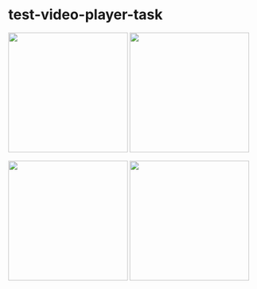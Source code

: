 # test-video-player-task

<img src=https://user-images.githubusercontent.com/103746333/204159572-b2be44ba-53d8-461d-9def-a2f43a6f09bf.jpg width=240> <img src=https://user-images.githubusercontent.com/103746333/204159574-9af2ac47-3825-4b95-ae43-1e1eddb8eb62.jpg width=240>

 <img src=https://user-images.githubusercontent.com/103746333/204159575-727a343f-eddc-4325-b33b-23feb9cec352.jpg width=240> <img src=https://user-images.githubusercontent.com/103746333/204159576-f4556b4e-aa38-44f8-be53-6a385398c968.jpg width=240>
